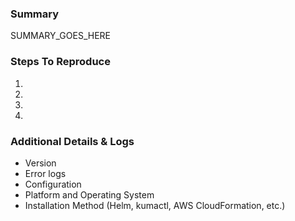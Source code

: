 ### Summary

SUMMARY_GOES_HERE

### Steps To Reproduce

1.
2.
3.
4.

### Additional Details & Logs

- Version
- Error logs
- Configuration
- Platform and Operating System
- Installation Method (Helm, kumactl, AWS CloudFormation, etc.)
